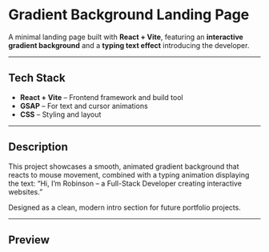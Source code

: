 # Gradient Background Landing Page

A minimal landing page built with **React + Vite**, featuring an **interactive gradient background** and a **typing text effect** introducing the developer.

---

## Tech Stack

* **React + Vite** – Frontend framework and build tool
* **GSAP** – For text and cursor animations
* **CSS** – Styling and layout

---

## Description

This project showcases a smooth, animated gradient background that reacts to mouse movement, combined with a typing animation displaying the text:
“Hi, I’m Robinson – a Full-Stack Developer creating interactive websites.”

Designed as a clean, modern intro section for future portfolio projects.

---

## Preview


